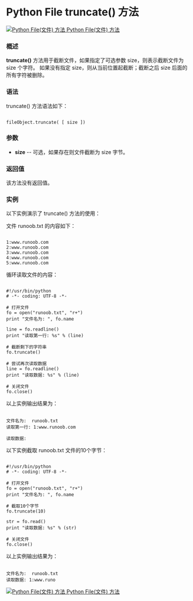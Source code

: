 Python File truncate() 方法
=========================

 [![Python File(文件) 方法](../images/up.gif)
 Python File(文件) 方法](file-methods.html)


  ### 概述

 **truncate()** 方法用于截断文件，如果指定了可选参数 size，则表示截断文件为 size 个字符。 如果没有指定 size，则从当前位置起截断；截断之后 size 后面的所有字符被删除。

 ### 语法

 truncate() 方法语法如下：

 
```

fileObject.truncate( [ size ])

```

 ### 参数

  *  **size** -- 可选，如果存在则文件截断为 size 字节。 

 
  ### 返回值

 该方法没有返回值。

 ### 实例

 以下实例演示了 truncate() 方法的使用：

 文件 runoob.txt 的内容如下：

 
```

1:www.runoob.com
2:www.runoob.com
3:www.runoob.com
4:www.runoob.com
5:www.runoob.com

```

 循环读取文件的内容：

 
```

#!/usr/bin/python
# -*- coding: UTF-8 -*-

# 打开文件
fo = open("runoob.txt", "r+")
print "文件名为: ", fo.name

line = fo.readline()
print "读取第一行: %s" % (line)

# 截断剩下的字符串
fo.truncate()

# 尝试再次读取数据
line = fo.readline()
print "读取数据: %s" % (line)

# 关闭文件
fo.close()

```

 以上实例输出结果为：

 
```

文件名为:  runoob.txt
读取第一行: 1:www.runoob.com

读取数据:

```

 以下实例截取 runoob.txt 文件的10个字节：

 
```

#!/usr/bin/python
# -*- coding: UTF-8 -*-

# 打开文件
fo = open("runoob.txt", "r+")
print "文件名为: ", fo.name

# 截取10个字节
fo.truncate(10)

str = fo.read()
print "读取数据: %s" % (str)

# 关闭文件
fo.close()

```

 以上实例输出结果为：

 
```

文件名为:  runoob.txt
读取数据: 1:www.runo

```

 [![Python File(文件) 方法](../images/up.gif)
 Python File(文件) 方法](file-methods.html)